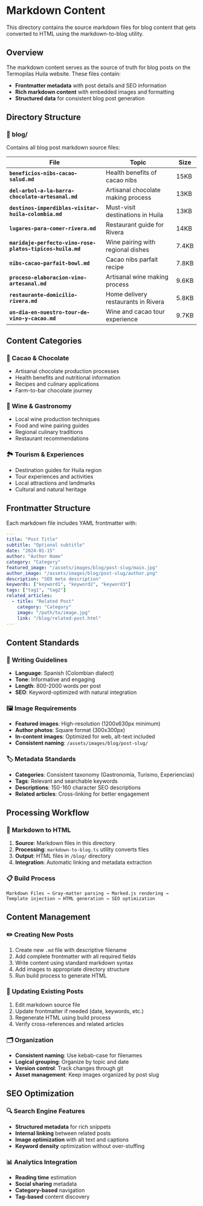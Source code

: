 # Markdown Content

This directory contains the source markdown files for blog content that gets converted to HTML using the markdown-to-blog utility.

## Overview

The markdown content serves as the source of truth for blog posts on the Termopilas Huila website. These files contain:

- **Frontmatter metadata** with post details and SEO information
- **Rich markdown content** with embedded images and formatting
- **Structured data** for consistent blog post generation

## Directory Structure

### 📂 blog/

Contains all blog post markdown source files:

| File | Topic | Size |
|------|-------|------|
| **`beneficios-nibs-cacao-salud.md`** | Health benefits of cacao nibs | 15KB |
| **`del-arbol-a-la-barra-chocolate-artesanal.md`** | Artisanal chocolate making process | 13KB |
| **`destinos-imperdibles-visitar-huila-colombia.md`** | Must-visit destinations in Huila | 13KB |
| **`lugares-para-comer-rivera.md`** | Restaurant guide for Rivera | 14KB |
| **`maridaje-perfecto-vino-rose-platos-tipicos-huila.md`** | Wine pairing with regional dishes | 7.4KB |
| **`nibs-cacao-parfait-bowl.md`** | Cacao nibs parfait recipe | 7.8KB |
| **`proceso-elaboracion-vino-artesanal.md`** | Artisanal wine making process | 9.6KB |
| **`restaurante-domicilio-rivera.md`** | Home delivery restaurants in Rivera | 5.8KB |
| **`un-dia-en-nuestro-tour-de-vino-y-cacao.md`** | Wine and cacao tour experience | 9.7KB |

## Content Categories

### 🍫 Cacao & Chocolate

- Artisanal chocolate production processes
- Health benefits and nutritional information
- Recipes and culinary applications
- Farm-to-bar chocolate journey

### 🍷 Wine & Gastronomy

- Local wine production techniques
- Food and wine pairing guides
- Regional culinary traditions
- Restaurant recommendations

### 🏞️ Tourism & Experiences

- Destination guides for Huila region
- Tour experiences and activities
- Local attractions and landmarks
- Cultural and natural heritage

## Frontmatter Structure

Each markdown file includes YAML frontmatter with:

```yaml
---
title: "Post Title"
subtitle: "Optional subtitle"
date: "2024-01-15"
author: "Author Name"
category: "Category"
featured_image: "/assets/images/blog/post-slug/main.jpg"
author_image: "/assets/images/blog/post-slug/author.png"
description: "SEO meta description"
keywords: ["keyword1", "keyword2", "keyword3"]
tags: ["tag1", "tag2"]
related_articles:
  - title: "Related Post"
    category: "Category"
    image: "/path/to/image.jpg"
    link: "/blog/related-post.html"
---
```

## Content Standards

### 📝 Writing Guidelines

- **Language**: Spanish (Colombian dialect)
- **Tone**: Informative and engaging
- **Length**: 800-2000 words per post
- **SEO**: Keyword-optimized with natural integration

### 🖼️ Image Requirements

- **Featured images**: High-resolution (1200x630px minimum)
- **Author photos**: Square format (300x300px)
- **In-content images**: Optimized for web, alt-text included
- **Consistent naming**: `/assets/images/blog/post-slug/`

### 🏷️ Metadata Standards

- **Categories**: Consistent taxonomy (Gastronomía, Turismo, Experiencias)
- **Tags**: Relevant and searchable keywords
- **Descriptions**: 150-160 character SEO descriptions
- **Related articles**: Cross-linking for better engagement

## Processing Workflow

### 🔄 Markdown to HTML

1. **Source**: Markdown files in this directory
2. **Processing**: `markdown-to-blog.ts` utility converts files
3. **Output**: HTML files in `/blog/` directory
4. **Integration**: Automatic linking and metadata extraction

### 📋 Build Process

```text
Markdown Files → Gray-matter parsing → Marked.js rendering → 
Template injection → HTML generation → SEO optimization
```

## Content Management

### ✏️ Creating New Posts

1. Create new `.md` file with descriptive filename
2. Add complete frontmatter with all required fields
3. Write content using standard markdown syntax
4. Add images to appropriate directory structure
5. Run build process to generate HTML

### 🔄 Updating Existing Posts

1. Edit markdown source file
2. Update frontmatter if needed (date, keywords, etc.)
3. Regenerate HTML using build process
4. Verify cross-references and related articles

### 🗂️ Organization

- **Consistent naming**: Use kebab-case for filenames
- **Logical grouping**: Organize by topic and date
- **Version control**: Track changes through git
- **Asset management**: Keep images organized by post slug

## SEO Optimization

### 🔍 Search Engine Features

- **Structured metadata** for rich snippets
- **Internal linking** between related posts
- **Image optimization** with alt text and captions
- **Keyword density** optimization without over-stuffing

### 📊 Analytics Integration

- **Reading time** estimation
- **Social sharing** metadata
- **Category-based** navigation
- **Tag-based** content discovery
